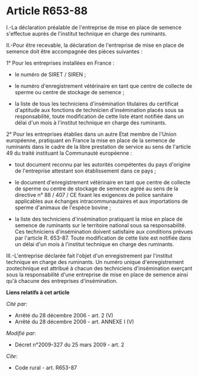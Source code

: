 # Article R653-88

I.-La déclaration préalable de l'entreprise de mise en place de semence s'effectue auprès de l'institut technique en charge
des ruminants. 

II.-Pour être recevable, la déclaration de l'entreprise de mise en place de semence doit être accompagnée des pièces
suivantes : 

1° Pour les entreprises installées en France :

- le numéro de SIRET / SIREN ;

- le numéro d'enregistrement vétérinaire en tant que centre de collecte de sperme ou centre de stockage de semence ;

- la liste de tous les techniciens d'insémination titulaires du certificat d'aptitude aux fonctions de technicien
d'insémination placés sous sa responsabilité, toute modification de cette liste étant notifiée dans un délai d'un mois à
l'institut technique en charge des ruminants. 

2° Pour les entreprises établies dans un autre Etat membre de l'Union européenne, pratiquant en France la mise en place de la
semence de ruminants dans le cadre de la libre prestation de service au sens de l'article 49 du traité instituant la
Communauté européenne :

- tout document reconnu par les autorités compétentes du pays d'origine de l'entreprise attestant son établissement dans ce
pays ;

- le document d'enregistrement vétérinaire en tant que centre de collecte de sperme ou centre de stockage de semence agréé au
sens de la directive n° 88 / 407 / CE fixant les exigences de police sanitaire applicables aux échanges intracommunautaires
et aux importations de sperme d'animaux de l'espèce bovine ;

- la liste des techniciens d'insémination pratiquant la mise en place de semence de ruminants sur le territoire national sous
sa responsabilité. Ces techniciens d'insémination doivent satisfaire aux conditions prévues par l'article R. 653-87. Toute
modification de cette liste est notifiée dans un délai d'un mois à l'institut technique en charge des ruminants. 

III.-L'entreprise déclarée fait l'objet d'un enregistrement par l'institut technique en charge des ruminants. Un numéro
unique d'enregistrement zootechnique est attribué à chacun des techniciens d'insémination exerçant sous la responsabilité
d'une entreprise de mise en place de semence ainsi qu'à chacune des entreprises d'insémination.

**Liens relatifs à cet article**

_Cité par_:

  - Arrêté du 28 décembre 2006 - art. 2 (V)
  - Arrêté du 28 décembre 2006 - art. ANNEXE I (V)

_Modifié par_:

  - Décret n°2009-327 du 25 mars 2009 - art. 2

_Cite_:

  - Code rural - art. R653-87
